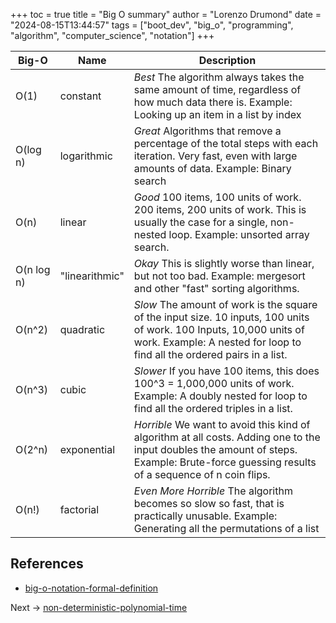 +++
toc = true
title = "Big O summary"
author = "Lorenzo Drumond"
date = "2024-08-15T13:44:57"
tags = ["boot_dev",  "big_o",  "programming",  "algorithm",  "computer_science",  "notation"]
+++



| Big-O | Name | Description |
|-------|------|-------------|
| O(1) | constant | *Best* The algorithm always takes the same amount of time, regardless of how much data there is. Example: Looking up an item in a list by index |
| O(log n) | logarithmic | *Great* Algorithms that remove a percentage of the total steps with each iteration. Very fast, even with large amounts of data. Example: Binary search |
| O(n) | linear | *Good* 100 items, 100 units of work. 200 items, 200 units of work. This is usually the case for a single, non-nested loop. Example: unsorted array search. |
| O(n log n) | "linearithmic" | *Okay* This is slightly worse than linear, but not too bad. Example: mergesort and other "fast" sorting algorithms. |
| O(n^2) | quadratic | *Slow* The amount of work is the square of the input size. 10 inputs, 100 units of work. 100 Inputs, 10,000 units of work. Example: A nested for loop to find all the ordered pairs in a list. |
| O(n^3) | cubic | *Slower* If you have 100 items, this does 100^3 = 1,000,000 units of work. Example: A doubly nested for loop to find all the ordered triples in a list. |
| O(2^n) | exponential | *Horrible* We want to avoid this kind of algorithm at all costs. Adding one to the input doubles the amount of steps. Example: Brute-force guessing results of a sequence of n coin flips. |
| O(n!) | factorial | *Even More Horrible* The algorithm becomes so slow so fast, that is practically unusable. Example: Generating all the permutations of a list |

## References
- [big-o-notation-formal-definition](/wiki/big-o-notation-formal-definition/)

Next -> [non-deterministic-polynomial-time](/wiki/non-deterministic-polynomial-time/)
